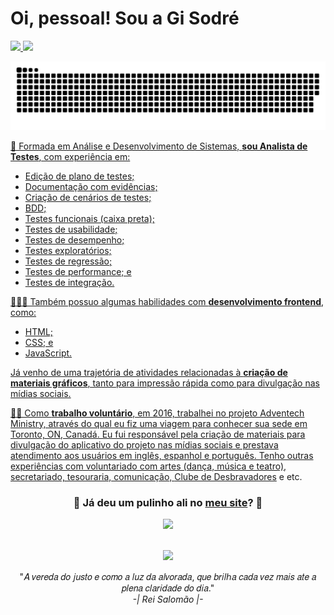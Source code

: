 # Oi, pessoal! Sou a Gi Sodré

<div>
  <a href="https://github.com/lekaxl-qa">
  <img height="150em" src="https://github-readme-stats.vercel.app/api?username=lekaxl-qa&show_icons=true&theme=dracula&include_all_commits=true&count_private=true"/>
  <img height="150em" src="https://github-readme-stats.vercel.app/api/top-langs/?username=lekaxl-qa&layout=compact&langs_count=8&theme=dracula"/>
</div>

<div>

 ![Snake animation](https://github.com/lekaxl-qa/leka-sda/blob/output/github-contribution-grid-snake.svg)
 
</div>

🌺 Formada em Análise e Desenvolvimento de Sistemas, **sou Analista de Testes**, com experiência em:
- Edição de plano de testes;
- Documentação com evidências;
- Criação de cenários de testes;
- BDD;
- Testes funcionais (caixa preta);
- Testes de usabilidade;
- Testes de desempenho;
- Testes exploratórios;
- Testes de regressão;
- Testes de performance; e
- Testes de integração. 

👩🏻‍💻 Também possuo algumas habilidades com **desenvolvimento frontend**, como:
- HTML;
- CSS; e
- JavaScript.

Já venho de uma trajetória de atividades relacionadas à **criação de materiais gráficos**, tanto para impressão rápida como para divulgação nas mídias sociais.

🙋🏻 Como **trabalho voluntário**, em 2016, trabalhei no projeto Adventech Ministry, através do qual eu fiz uma viagem para conhecer sua sede em Toronto, ON, Canadá. Eu fui responsável pela criação de materiais para divulgação do aplicativo do projeto nas mídias sociais e prestava atendimento aos usuários em inglês, espanhol e português. Tenho outras experiências com voluntariado com artes (dança, música e teatro), secretariado, tesouraria, comunicação, [Clube de Desbravadores](https://clubes.adventistas.org/br/) e etc.

<div align="center">
 
  ### 🤩 Já deu um pulinho ali no [meu site](https://www.xltech.com.br)? 🤩
  <img src="https://user-images.githubusercontent.com/67244332/212208791-981b5a9d-102f-4273-a5a3-c5163961fc3d.gif" width="500px" />
 
</div>

<div align="center">
  
  <br><a href="https://www.beacons.ai/lekaxl.qa" target="_blank"><img src="https://img.shields.io/badge/%20-Mais sobre mim-ff69b4" target="_blank" width="150px"></a> 
 
<div> 
 
<!--<a href="https://www.linkedin.com/in/giselesodre" target="_blank"><img src="https://img.shields.io/badge/%20-LinkedIn-blue" target="_blank"></a> 
<a href = "mailto:gisodre.sda@gmail.com" target="_blank"><img src="https://img.shields.io/badge/%20-E--mail-red" target="_blank"></a>
<a href="https://api.whatsapp.com/send/?phone=5561998839644&text&app_absent=0" target="_blank"><img src="https://img.shields.io/badge/%20-WhatsApp-brightgreen" target="_blank"></a>
<a href="https://msng.link/o/?@gisodre_sda=tg" target="_blank"><img src="https://img.shields.io/badge/%20-Telegram-blueviolet" target="_blank"></a>
<a href="https://instagram.com/gisodre.sda" target="_blank"><img src="https://img.shields.io/badge/%20-Instagram-ff69b4" target="_blank"></a>
<a href="https://open.spotify.com/user/giselesodre74?si=98cf78983e76479d&nd=1" target="_blank"><img src="https://img.shields.io/badge/%20-Spotify-yellowgreen" target="_blank"></a> -->

"𝐴 𝑣𝑒𝑟𝑒𝑑𝑎 𝑑𝑜 𝑗𝑢𝑠𝑡𝑜 𝑒 𝑐𝑜𝑚𝑜 𝑎 𝑙𝑢𝑧 𝑑𝑎 𝑎𝑙𝑣𝑜𝑟𝑎𝑑𝑎, 𝑞𝑢𝑒 𝑏𝑟𝑖𝑙ℎ𝑎 𝑐𝑎𝑑𝑎 𝑣𝑒𝑧 𝑚𝑎𝑖𝑠 𝑎𝑡𝑒 𝑎 𝑝𝑙𝑒𝑛𝑎 𝑐𝑙𝑎𝑟𝑖𝑑𝑎𝑑𝑒 𝑑𝑜 𝑑𝑖𝑎." 
 <br> *-| Rei Salomão |-*
 
</div>

